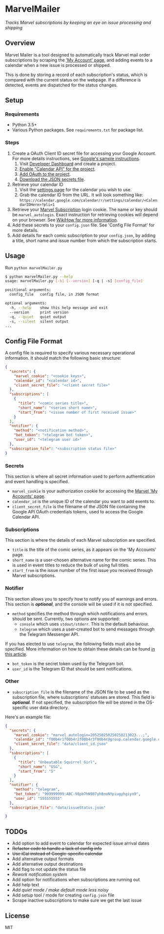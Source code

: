 # MarvelMailer

*Tracks Marvel subscriptions by keeping an eye on issue processing and shipping*

## Overview

Marvel Mailer is a tool designed to automatically track Marvel mail order 
subscriptions by scraping the 
['My Account' page](https://subscriptions.marvel.com/accounts/myaccount.asp),
and adding events to a calendar when a new issue is processed or shipped.

This is done by storing a record of each subscription's status, which is
compared with the current status on the webpage. If a difference is detected,
events are dispatched for the status changes.

## Setup

### Requirements

- Python 3.5+
- Various Python packages. See `requirements.txt` for package list.

### Steps

1. Create a OAuth Client ID secret file for accessing your Google Account. 
   For more details instructions, see 
   [Google's sample instructions](https://developers.google.com/api-client-library/python/samples/samples).
    1. Visit [Developer Dashboard](https://console.developers.google.com/apis/credentials)
       and create a project.
    2. [Enable "Calendar API" for the project](https://console.developers.google.com/apis/library/calendar-json.googleapis.com/). 
    3. [Add OAuth to the project](https://console.developers.google.com/apis/credentials/oauthclient).
    4. [Download the JSON secrets file](https://console.developers.google.com/apis/credentials).
2. Retrieve your calendar ID
    1. Visit the [settings page](https://calendar.google.com/calendar/r) for 
       the calendar you wish to use.
    2. Grab the calendar ID from the URL. It will look something like: 
       `https://calendar.google.com/calendar/r/settings/calendar/<CalendarIDHere>?pli=1`
3. Retrieve your [Marvel Subscription](https://subscriptions.marvel.com/accounts/myaccount.asp)
    login cookie. The name or key should be `marvel_autologin`. Exact 
    instruction for retrieving cookies will depend on your browser. See 
   [WikiHow for more information](https://www.wikihow.com/View-Cookies).
4. Add these secrets to your `config.json` file. See 'Config File Format' for 
   more details.
5. Add details for each comic subscription to your `config.json`, by adding a
   title, short name and issue number from which the subscription starts.

## Usage

Run `python marvelMailer.py`

```bash
$ python marvelMailer.py --help
usage: marvelMailer.py [-h] [--version] [-q | -s] [config_file]

positional arguments:
  config_file   config file, in JSON format

optional arguments:
  -h, --help    show this help message and exit
  --version     print version
  -q, --quiet   quiet output
  -s, --silent  silent output
...
```

## Config File Format

A config file is required to specify various necessary operational information. 
It should match the following basic structure:

```json
{
  "secrets": {
    "marvel_cookie": "<cookie keys>",
    "calendar_id": "<calendar id>",
    "client_secret_file": "<client secret file>"
  },
  "subscriptions": [
    {
      "title": "<comic series title>",
      "short_name": "<series short name>",
      "start_from": "<issue number of first received issue>"
    }
  ],
  "notifier": {
    "method": "<notification method>",
    "bot_token": "<telegram bot token>",
    "user_id": "<telegram user id>"
  },
  "subscription_file": "<subscription status file>"
}
```
### Secrets
This section is where all secret information used to perform authentication and
event handling is specified.
- `marvel_cookie` is your authorization cookie for accessing the
  [Marvel 'My Accounts' page](https://subscriptions.marvel.com/accounts/myaccount.asp).
- `calendar_id` is the unique ID of the calendar you want to add events to.
- `client_secret_file` is the filename of the JSON file containing the Google API
   OAuth credentials tokens, used to access the Google Calendar API. 
   
### Subscriptions
This section is where the details of each Marvel subscription are 
specified.
- `title` is the title of the comic series, as it appears on the 'My Accounts' 
   page. 
- `short_name` is a user-chosen alternative name for the comic series. This is 
   used in event titles to reduce the bulk of using full titles.
- `start_from` is the issue number of the first issue you received through
   Marvel subscriptions.
   
### Notifier
This section allows you to specify how to notify you of warnings and errors. 
This section is ***optional***, and the console will be used if it is not 
specified.  
- `method` specifies the method through which notifications and errors should be
   sent. Currently, two options are supported: 
   + `console` which uses `stdout/stderr`. This is the default behaviour.
   + `telegram` which uses a user-created bot to send messages through the 
     Telegram Messenger API.

 If you has elected to use `telegram`, the following fields must also be 
 specified. More information on how to obtain these details can be found 
 [in this article](https://www.forsomedefinition.com/automation/creating-telegram-bot-notifications/).
 - `bot_token` is the secret token used by the Telegram bot.
 - `user_id` is the Telegram ID that should be sent notifications.
 
### Other
 - `subscription_file` is the filename of the JSON file to be used as the 
    subscription file, where subscriptions' statuses are stored. This field is 
    ***optional***. If not specified, the subscription file will be stored in 
    the OS-specific user data directory. 

Here's an example file:

```json
{
  "secrets": {
    "marvel_cookie": "marvel_autologin=205250250250250213023...;",
    "calendar_id": "f00b4r1f00b4r2f00b4r3f00b4r@group.calendar.google.com",
    "client_secret_file": "data/client_id.json"
  },
  "subscriptions": [
    {
      "title": "Unbeatable Squirrel Girl",
      "short_name": "USG",
      "start_from": "5"
    }
  ],
  "notifier": {
    "method": "telegram",
    "bot_token": "999999999:ABC-98pb7hN987yh8nuNYpiugyhgiyo9",
    "user_id": "555555555"
  },
  "subscription_file": "data/issueStatus.json"

}
```

## TODOs

- Add option to add event to calendar for expected issue arrival dates
- ~~Refactor code to handle a lack of config info~~
- ~~Use iCal instead of Google-specific calendar~~
- Add alternative output formats
- Add alternative output destinations
- Add flag to not update the status file
- _Rework notification system_
- Add option for notifications when subscriptions are running out
- Add help text
- _Add quiet mode / make default mode less noisy_
- Add setup tool / mode for creating `config.json` file
- Scrape inactive subscriptions to make sure we get the last issue 

## License

MIT